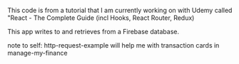 This code is from a tutorial that I am currently working on with Udemy called "React - The Complete Guide (incl Hooks, React Router, Redux)

This app writes to and retrieves from a Firebase database.


note to self:  http-request-example will help me with transaction cards in manage-my-finance
